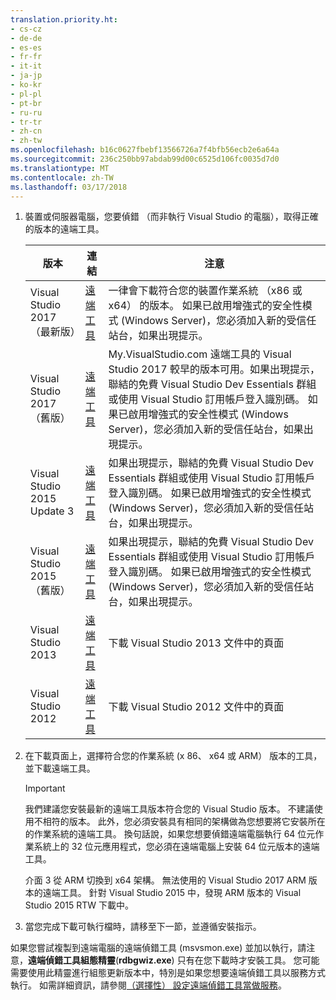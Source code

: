 ```yaml
---
translation.priority.ht:
- cs-cz
- de-de
- es-es
- fr-fr
- it-it
- ja-jp
- ko-kr
- pl-pl
- pt-br
- ru-ru
- tr-tr
- zh-cn
- zh-tw
ms.openlocfilehash: b16c0627fbebf13566726a7f4bfb56ecb2e6a64a
ms.sourcegitcommit: 236c250bb97abdab99d00c6525d106fc0035d7d0
ms.translationtype: MT
ms.contentlocale: zh-TW
ms.lasthandoff: 03/17/2018
---
```

1.  裝置或伺服器電腦，您要偵錯 （而非執行 Visual Studio 的電腦），取得正確的版本的遠端工具。

    |版本|連結|注意|
    |-|-|-|
    |Visual Studio 2017 （最新版）|[遠端工具](https://www.visualstudio.com/downloads/#remote-tools-for-visual-studio-2017)|一律會下載符合您的裝置作業系統 （x86 或 x64） 的版本。 如果已啟用增強式的安全性模式 (Windows Server)，您必須加入新的受信任站台，如果出現提示。|
    |Visual Studio 2017 （舊版）|[遠端工具](https://my.visualstudio.com/Downloads?q=remote%20tools%20visual%20studio%202017)|My.VisualStudio.com 遠端工具的 Visual Studio 2017 較早的版本可用。如果出現提示，聯結的免費 Visual Studio Dev Essentials 群組或使用 Visual Studio 訂用帳戶登入識別碼。 如果已啟用增強式的安全性模式 (Windows Server)，您必須加入新的受信任站台，如果出現提示。|
    |Visual Studio 2015 Update 3|[遠端工具](https://my.visualstudio.com/Downloads?q=remote%20tools%20visual%20studio%202015)|如果出現提示，聯結的免費 Visual Studio Dev Essentials 群組或使用 Visual Studio 訂用帳戶登入識別碼。 如果已啟用增強式的安全性模式 (Windows Server)，您必須加入新的受信任站台，如果出現提示。|
    |Visual Studio 2015 （舊版）|[遠端工具](https://my.visualstudio.com/Downloads?q=remote%20tools%20visual%20studio%202015)|如果出現提示，聯結的免費 Visual Studio Dev Essentials 群組或使用 Visual Studio 訂用帳戶登入識別碼。 如果已啟用增強式的安全性模式 (Windows Server)，您必須加入新的受信任站台，如果出現提示。|
    |Visual Studio 2013|[遠端工具](https://msdn.microsoft.com/library/bt727f1t(v=vs.120).aspx#BKMK_Installing_the_Remote_Tools)|下載 Visual Studio 2013 文件中的頁面|
    |Visual Studio 2012|[遠端工具](https://msdn.microsoft.com/library/bt727f1t(v=vs.110).aspx#BKMK_Installing_the_Remote_Tools)|下載 Visual Studio 2012 文件中的頁面|
  
2.  在下載頁面上，選擇符合您的作業系統 (x 86、 x64 或 ARM） 版本的工具，並下載遠端工具。
  
    > [!IMPORTANT]
    >  我們建議您安裝最新的遠端工具版本符合您的 Visual Studio 版本。 不建議使用不相符的版本。 此外，您必須安裝具有相同的架構做為您想要將它安裝所在的作業系統的遠端工具。 換句話說，如果您想要偵錯遠端電腦執行 64 位元作業系統上的 32 位元應用程式，您必須在遠端電腦上安裝 64 位元版本的遠端工具。 
    >   
    >  介面 3 從 ARM 切換到 x64 架構。 無法使用的 Visual Studio 2017 ARM 版本的遠端工具。 針對 Visual Studio 2015 中，發現 ARM 版本的 Visual Studio 2015 RTW 下載中。
  
3.  當您完成下載可執行檔時，請移至下一節，並遵循安裝指示。

如果您嘗試複製到遠端電腦的遠端偵錯工具 (msvsmon.exe) 並加以執行，請注意，**遠端偵錯工具組態精靈**(**rdbgwiz.exe**) 只有在您下載時才安裝工具。 您可能需要使用此精靈進行組態更新版本中，特別是如果您想要遠端偵錯工具以服務方式執行。 如需詳細資訊，請參閱[（選擇性） 設定遠端偵錯工具當做服務](../../debugger/remote-debugging.md#bkmk_configureService)。
